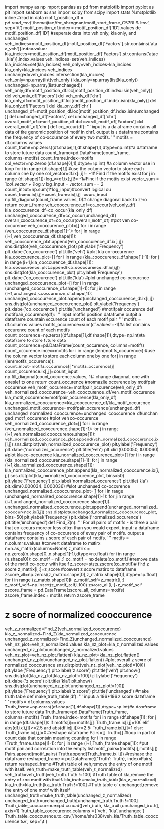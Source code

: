 import numpy as np
import pandas as pd
from matplotlib import pyplot as plt
import seaborn as sns
import scipy
from scipy import stats
%matplotlib inline
#read in data
motif_position_df = pd.read_csv('/home/jtao/for_shengnan/motif_start_frame_C57BL6J.tsv', sep='\t')
motif_position_df.index = motif_position_df['ID'].values
del motif_position_df['ID']
#seperate data into veh only, kla only, and unchanged
veh_indices=motif_position_df[motif_position_df['Factors'].str.contains('atac_veh')].index.values
kla_incices=motif_position_df[motif_position_df['Factors'].str.contains('atac_kla')].index.values
veh_indices=set(veh_indices)
kla_incices=set(kla_incices)
veh_only=veh_indices-kla_incices
kla_only=kla_incices-veh_indices
unchanged=veh_indices.intersection(kla_incices)
veh_only=np.array(list(veh_only))
kla_only=np.array(list(kla_only))
unchanged=np.array(list(unchanged))
veh_only_df=motif_position_df.loc[motif_position_df.index.isin(veh_only)]
del veh_only_df['Factors']
del veh_only_df['chr']
kla_only_df=motif_position_df.loc[motif_position_df.index.isin(kla_only)]
del kla_only_df['Factors']
del kla_only_df['chr']
unchanged_df=motif_position_df.loc[motif_position_df.index.isin(unchanged)]
del unchanged_df['Factors']
del unchanged_df['chr']
overall_motif_df=motif_position_df
del overall_motif_df['Factors']
del overall_motif_df['chr']
def co_occur(df):
    '''
    input is a dataframe contains all data of the genomic position of motif in chr1.
    output is a dataframe contains the frequency of co-occurance of every two motifs. 
    '''
    motifs = df.columns.values
    count_frame=np.zeros((df.shape[1],df.shape[1]),dtype=np.int)#a dataframe to store future data
    count_frame=pd.DataFrame(count_frame, columns=motifs)
    count_frame.index=motifs
    col_vector=np.zeros((df.shape[0],1),dtype=np.int) #a column vector use in loop
    for i in range (df.shape[1]):#use the column vector to store each column one by one
        col_vector=df.ix[:,i]!= -1# Find if the motifs exist
        for j in range (df.shape[1]): 
            log_v=df.ix[:,j]!= -1#Find if the motifs exist
            vector_sum = 1*col_vector + 1*log_v
            log_input = vector_sum == 2
            count_input=np.sum(1*log_input)#convert logical ou
            count_frame.ix[i,j]=count_frame.ix[i,j]+count_input
            np.fill_diagonal(count_frame.values, 0)# change diagonal back to zero
    return count_frame
veh_cooccurence_df=co_occur(veh_only_df)
kla_cooccurence_df=co_occur(kla_only_df)
unchanged_cooccurence_df=co_occur(unchanged_df)
overall_cooccurence_df=co_occur(overall_motif_df)
#plot veh co-occurence
veh_cooccurence_plot=[]
for i in range (veh_cooccurence_df.shape[1]-1):
    for j in range (i+1,veh_cooccurence_df.shape[1]):
        veh_cooccurence_plot.append(veh_cooccurence_df.ix[i,j])
sns.distplot(veh_cooccurence_plot)
plt.ylabel('Frequency')
plt.xlabel('co_occurence')
plt.title('veh') 
#plot kla co-occurence
kla_cooccurence_plot=[]
for i in range (kla_cooccurence_df.shape[1]-1):
    for j in range (i+1,kla_cooccurence_df.shape[1]):
        kla_cooccurence_plot.append(kla_cooccurence_df.ix[i,j])
sns.distplot(kla_cooccurence_plot)
plt.ylabel('Frequency')
plt.xlabel('co_occurence')
plt.title('kla') 
#plot unchanged co-occurence
unchanged_cooccurence_plot=[]
for i in range (unchanged_cooccurence_df.shape[1]-1):
    for j in range (i+1,unchanged_cooccurence_df.shape[1]):
        unchanged_cooccurence_plot.append(unchanged_cooccurence_df.ix[i,j])
sns.distplot(unchanged_cooccurence_plot)
plt.ylabel('Frequency')
plt.xlabel('co_occurence')
plt.title('unchanged') 
#motifpair occurence
def motifpair_occurence(df):
    '''
    input:motfis position dataframe
    outpit:a dataframe countain occurence count of each motif pair.
    '''
    motifs = df.columns.values
    motifs_occurence=sum(df.values!=-1)#a list contains occurence count of each motifs
    count_occurence=np.zeros((df.shape[1],df.shape[1]),dtype=np.int)#a dataframe to store future data
    count_occurence=pd.DataFrame(count_occurence, columns=motifs)
    count_occurence.index=motifs
    for i in range (len(motifs_occurence)):#use the column vector to store each column one by one
        for j in range (len(motifs_occurence)): 
            count_input=motifs_occurence[i]*motifs_occurence[j]
            count_occurence.ix[i,j]=count_input
            np.fill_diagonal(count_occurence.values, 1)# change diagonal, one with oneslef to one
    return count_occurence
#normazlie occurence by motifpair occurence
veh_motif_occurence=motifpair_occurence(veh_only_df)
veh_normalized_cooccurence=veh_cooccurence_df/veh_motif_occurence
kla_motif_occurence=motifpair_occurence(kla_only_df)
kla_normalized_cooccurence=kla_cooccurence_df/kla_motif_occurence
unchanged_motif_occurence=motifpair_occurence(unchanged_df)
unchanged_normalized_cooccurence=unchanged_cooccurence_df/unchanged_motif_occurence
#plot veh co-occurence
veh_normalized_cooccurence_plot=[]
for i in range (veh_normalized_cooccurence.shape[1]-1):
    for j in range (i+1,veh_normalized_cooccurence.shape[1]):
        veh_normalized_cooccurence_plot.append(veh_normalized_cooccurence.ix[i,j])
sns.distplot(veh_normalized_cooccurence_plot)
plt.ylabel('Frequency')
plt.xlabel('normalized_occurence')
plt.title('veh')
plt.xlim(0.00050, 0.00060)
#plot kla co-occurence
kla_normalized_cooccurence_plot=[]
for i in range (kla_normalized_cooccurence.shape[1]-1):
    for j in range (i+1,kla_normalized_cooccurence.shape[1]):
        kla_normalized_cooccurence_plot.append(kla_normalized_cooccurence.ix[i,j])
sns.distplot(kla_normalized_cooccurence_plot, bins=50)
plt.ylabel('Frequency')
plt.xlabel('normalized_occurence')
plt.title('kla')
plt.xlim(0.000034, 0.000036)
#plot unchanged co-occurence
unchanged_normalized_cooccurence_plot=[]
for i in range (unchanged_normalized_cooccurence.shape[1]-1):
    for j in range (i+1,unchanged_normalized_cooccurence.shape[1]):
        unchanged_normalized_cooccurence_plot.append(unchanged_normalized_cooccurence.ix[i,j])
sns.distplot(unchanged_normalized_cooccurence_plot, bins=50)
plt.ylabel('Frequency')
plt.xlabel('normalized_occurence')
plt.title('unchanged')
def Find_Z(n):
    '''
    For all pairs of motifs - is there a pair that co-occurs more or less often than you would expect.
    input: a dataframe contains frequency of co-occurence of every pair of motifs.
    output:a dataframe contains z score of each pair of motifs.
    '''
    motifs = n.columns.values
    #convert dataframe to matirx
    n=n.as_matrix(columns=None)
    z_matrix = np.zeros((n.shape[0],n.shape[1]-1),dtype=np.float)
    for i in range (n.shape[0]):
        co_motif = n[i,:]
        co_motif = np.delete(co_motif,i)#remove data of the motif co-occur with itself
        z_score=stats.zscore(co_motif)# find z socre 
        z_matrix[i,:]=z_score
    #convert z score matirx to dataframe
    zscore_all=np.zeros((z_matrix.shape[0],z_matrix.shape[0]),dtype=np.float)
    for i in range (z_matrix.shape[0]):
        z_motif_self=z_matrix[i,:]
        z_motif_self=np.insert(z_motif_self,i,100)
        zscore_all[i,:]=z_motif_self
    zscore_frame = pd.DataFrame(zscore_all, columns=motifs)
    zscore_frame.index = motifs
    return zscore_frame
# z socre of normalized cooccurence
veh_z_normalized=Find_Z(veh_normalized_cooccurence)
kla_z_normalized=Find_Z(kla_normalized_cooccurence)
unchanged_z_normalized=Find_Z(unchanged_normalized_cooccurence)
veh_nz_plot=veh_z_normalized.values
kla_nz_plot=kla_z_normalized.values
unchanged_nz_plot=unchanged_z_normalized.values
veh_nz_plot=veh_nz_plot.flatten()
kla_nz_plot=kla_nz_plot.flatten()
unchanged_nz_plot=unchanged_nz_plot.flatten()
#plot overall z score of normalized cooccurence
sns.distplot(veh_nz_plot[veh_nz_plot!=100])
plt.ylabel('Frequency')
plt.xlabel('z score')
plt.title('veh')
plt.show()
sns.distplot(kla_nz_plot[kla_nz_plot!=100])
plt.ylabel('Frequency')
plt.xlabel('z score')
plt.title('kla')
plt.show()
sns.distplot(unchanged_nz_plot[unchanged_nz_plot!=100])
plt.ylabel('Frequency')
plt.xlabel('z score')
plt.title('unchanged')
#make truth table
def make_truth_table(df):
    '''
    input: a 196*196 z score dataframe
    '''
    motifs = df.columns.values
    Truth_frame=np.zeros((df.shape[1],df.shape[1]),dtype=np.int)#a dataframe to store future data
    Truth_frame=pd.DataFrame(Truth_frame, columns=motifs)
    Truth_frame.index=motifs
    for i in range (df.shape[1]):
        for j in range (df.shape[1]):
            if motifs[i]==motifs[j]:
                Truth_frame.ix[i,j]=100
            elif abs(df.ix[i,j])>=2.5 and abs(df.ix[j,i])>=2.5:
                Truth_frame.ix[i,j]=1
            else:
                Truth_frame.ix[i,j]=0
    #reshape dataframe
    Pairs=[]
    Truth=[]
    #loop in part of count data that contain meaning counting
    for i in range (Truth_frame.shape[1]-1):
        for j in range (i+1,Truth_frame.shape[1]):
            #put motif pair and correlation into the empty list
            motif_pairs=(motifs[i],motifs[j])
            Pairs.append(motif_pairs)
            Truth.append(Truth_frame.ix[i,j])
    #reshape the dataframe
    reshaped_frame = pd.DataFrame({'Truth': Truth}, index=Pairs)
    return reshaped_frame
#Truth table of veh,remove the entry of one motif with itself.
veh_truth=make_truth_table(veh_z_normalized)
veh_truth=veh_truth[veh_truth.Truth !=100]
#Truth table of kla,remove the entry of one motif with itself.
kla_truth=make_truth_table(kla_z_normalized)
kla_truth=kla_truth[kla_truth.Truth !=100]
#Truth table of unchanged,remove the entry of one motif with itself.
unchanged_truth=make_truth_table(unchanged_z_normalized)
unchanged_truth=unchanged_truth[unchanged_truth.Truth !=100]
Truth_table_cooccurence=pd.concat([veh_truth, kla_truth,unchanged_truth], axis=1)
Truth_table_cooccurence.columns = ['veh', 'kla','unchanged']
Truth_table_cooccurence.to_csv('/home/shs038/veh_kla/Truth_table_cooccurence.tsv', sep='\t')
